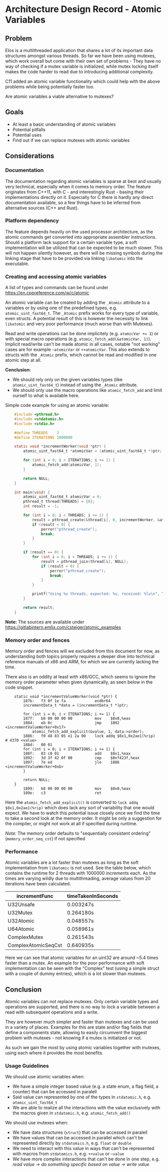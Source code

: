 # Architecture Design Record - Atomic Variables

## Problem

Elos is a multithreaded application that shares a lot of its important data
structures amongst various threads. So far we have been using mutexes,
which work overall but come with their own set of problems - They have no way
of checking if a mutex variable is initialized, while mutex locking itself
makes the code harder to read due to introducing additional complexity.

C11 added an atomic variable functionality which could help with the above
problems while being potentially faster too.

Are atomic variables a viable alternative to mutexes?

## Goals

* At least a basic understanding of atomic variables
* Potential pitfalls
* Potential uses
* Find out if we can replace mutexes with atomic variables

## Considerations

### Documentation

The documentation regarding atomic variables is sparse at best and usually
very technical, especially when it comes to memory order. The feature
originates from C++11, with C - and interestingly Rust - basing their
implementations directly on it. Especially for C there is hardly any
direct documentation available, so a few things have to be inferred from
alternative sources (C++ and Rust).

### Platform dependency

The feature depends heavily on the used processor architecture,
as the atomic commands get converted into appropriate assembler instructions.
Should a platform lack support for a certain variable type, a soft implementation
will be utilized that can be expected to be much slower. This will not happen
silently however, as there will be missing symbols during the linking stage
that have to be provided via linking `libatomic` into the executable.

### Creating and accessing atomic variables

A list of types and commands can be found under https://en.cppreference.com/w/c/atomic

An atomic variable can be created by adding the `_Atomic` attribute to a variables
or by using one of the predefined types, e.g. `atomic_uint_fast64_t`.
The `_Atomic` prefix works for every type of variable, even structs.
A potential result of this is however the necessity to link `libatomic` and very
poor performance (much worse than with Mutexes).

Read and write operations can be done implicitely (e.g. `atomicVar += 1`)
or with special macro operations (e.g. `atomic_fetch_add(&atomicVar, 1)`).
Implicit read/write can't be made atomic in all cases, notable "not working"
cases are for example `~atomicVar` or `++atomicVar`. This also extends
to structs with the `_Atomic` prefix, which cannot be read and modified in one
atomic step at all.

**Conclusion:**
* We should rely only on the given variables types
(like `atomic_uint_fast64_t`) instead of using the `_Atomic` attribute.
* We should only use the macro operations like `atomic_fetch_add` and limit
ourself to what is available here.

Simple code example for using an atomic variable:

```C
    #include <pthread.h>
    #include <stdatomic.h>
    #include <stdio.h>

    #define THREADS    2
    #define ITERATIONS 1000000

    static void *incrementWorker(void *ptr) {
        atomic_uint_fast64_t *atomicVar = (atomic_uint_fast64_t *)ptr;

        for (int i = 0; i < ITERATIONS; i += 1) {
            atomic_fetch_add(atomicVar, 1);
        }

        return NULL;
    }

    int main(void) {
        atomic_uint_fast64_t atomicVar = 0;
        pthread_t thread[THREADS] = {0};
        int result = -1;

        for (int i = 0; i < THREADS; i += 1) {
            result = pthread_create(&thread[i], 0, incrementWorker, &atomicVar);
            if (result < 0) {
                perror("pthread_create");
                break;
            }
        }

        if (result == 0) {
            for (int i = 0; i < THREADS; i += 1) {
                result = pthread_join(thread[i], NULL);
                if (result < 0) {
                    perror("pthread_create");
                    break;
                }
            }

            printf("Using %u threads, expected: %u, received: %lu\n", THREADS, (THREADS * ITERATIONS), atomicVar);
        }

        return result;
    }
```

**Note:** The sources are available under https://gitlabintern.emlix.com/csteiger/atomic_examples

### Memory order and fences

Memory order and fences will we excluded from this document for now,
as understanding both topics properly requires a deeper dive into
technical reference manuals of x86 and ARM, for which we are currently lacking the time.

There also is an oddity at least with x86/GCC, which seems to ignore the
memory order parameter when given dynamically, as seen below in the code snippet.

```
    static void *incrementValueWorker(void *ptr) {
        187b:	f3 0f 1e fa          	endbr64
        incrementData_t *data = (incrementData_t *)ptr;

        for (int i = 0; i < ITERATIONS; i += 1) {
        187f:	b8 00 00 00 00       	mov    $0x0,%eax
        1884:	eb 0c                	jmp    1892 <incrementValueWorker+0x17>
            atomic_fetch_add_explicit(&value, 1, data->order);
        1886:	f0 48 83 05 e1 2a 00 	lock addq $0x1,0x2ae1(%rip)        # 4370 <value>
        188d:	00 01
        for (int i = 0; i < ITERATIONS; i += 1) {
        188f:	83 c0 01             	add    $0x1,%eax
        1892:	3d 3f 42 0f 00       	cmp    $0xf423f,%eax
        1897:	7e ed                	jle    1886 <incrementValueWorker+0xb>
        }

        return NULL;
    }
        1899:	b8 00 00 00 00       	mov    $0x0,%eax
        189e:	c3                   	ret
```

Here the `atomic_fetch_add_explicit()` is converted to `lock addq $0x1,0x2ae1(%rip)`
which does lack any sort of variability that one would expect. We have to watch this potential
issue closely once we find the time to take a second look at the memory order.
It might be only a suggestion for the compiler, or might not work at all if specified during runtime.

*Note:* The memory order defaults to "sequentially consistent ordering"
(`memory_order_seq_cst`) if not specified

### Performance

Atomic variables are a lot faster than mutexes as long as the soft
implementation from `libatomic` is not used. See the table below, which contains
the runtime for 2 threads with 1000000 increments each. As the times are
varying wildly due to multithreading, average values from 20 iterations have
been calculated.

| incrementFunc       | timeTakenInSeconds |
| ------------------- | ------------------ |
| U32Unsafe           | 0.003247s |
| U32Mutex            | 0.264180s |
| U32Atomic           | 0.048557s |
| U64Atomic           | 0.058961s |
| ComplexMutex        | 0.261543s |
| ComplexAtomicSeqCst | 0.640935s |

Here we can see that atomic variables for an uint32 are around ~5.4 times
faster than a mutex. An example for the poor performance with soft implementation
can be seen with the "Complex" test (using a simple struct with a couple
of dummy entries), which is a lot slower than mutexes.

## Conclusion

Atomic variables can not replace mutexes. Only certain variable types and
operations are supported, and there is no way to lock a variable between a read
with subsequent operations and a write.

They are however much simpler and faster than mutexes and can be used in
a variety of places. Examples for this are state and/or flag fields that
define a components state, allowing to easily circumvent the biggest problem
with mutexes - not knowing if a mutex is initialized or not.

As such we gain the most by using atomic variables together with mutexes,
using each where it provides the most benefits.

### Usage Guidelines

We should use atomic variables when:

* We have a simple integer based value (e.g. a state enum, a flag field, a counter) that can be accessed in paralell
* Said value can represented by one of the types in `stdatomic.h`, e.g. `atomic_uint_fast64_t`
* We are able to realize all the interactions with the value exclusively with the macros given in `stdatomic.h`, e.g. `atomic_fetch_add()`

We should use mutexes when:

* We have data structures (`struct`) that can be accessed in paralell
* We have values that can be accessed in parallel which can't be represented directly by `stdatomics.h`, e.g. `float` or `double`
* We need to interact with this value in ways that can't be represented with macros from `stdatomics.h`, e.g. `++value` or `~value`
* We have more complex interactions that can't be done in one step, e.g. *read value -> do something specific based on value -> write value*
